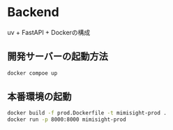 # Backend

uv + FastAPI + Dockerの構成

## 開発サーバーの起動方法

```bash
docker compoe up
```

## 本番環境の起動

```bash
docker build -f prod.Dockerfile -t mimisight-prod .
docker run -p 8000:8000 mimisight-prod
```
